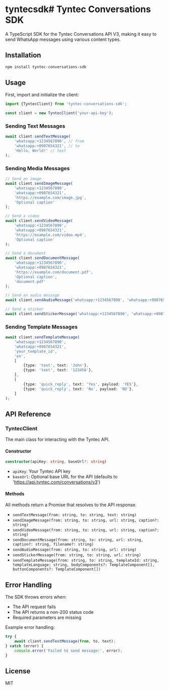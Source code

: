 # tyntecsdk# Tyntec Conversations SDK

A TypeScript SDK for the Tyntec Conversations API V3, making it easy to send WhatsApp messages using various content types.

## Installation

```bash
npm install tyntec-conversations-sdk
```

## Usage

First, import and initialize the client:

```typescript
import {TyntecClient} from 'tyntec-conversations-sdk';

const client = new TyntecClient('your-api-key');
```

### Sending Text Messages

```typescript
await client.sendTextMessage(
	'whatsapp:+1234567890', // from
	'whatsapp:+0987654321', // to
	'Hello, World!' // text
);
```

### Sending Media Messages

```typescript
// Send an image
await client.sendImageMessage(
	'whatsapp:+1234567890',
	'whatsapp:+0987654321',
	'https://example.com/image.jpg',
	'Optional caption'
);

// Send a video
await client.sendVideoMessage(
	'whatsapp:+1234567890',
	'whatsapp:+0987654321',
	'https://example.com/video.mp4',
	'Optional caption'
);

// Send a document
await client.sendDocumentMessage(
	'whatsapp:+1234567890',
	'whatsapp:+0987654321',
	'https://example.com/document.pdf',
	'Optional caption',
	'document.pdf'
);

// Send an audio message
await client.sendAudioMessage('whatsapp:+1234567890', 'whatsapp:+0987654321', 'https://example.com/audio.mp3');

// Send a sticker
await client.sendStickerMessage('whatsapp:+1234567890', 'whatsapp:+0987654321', 'https://example.com/sticker.webp');
```

### Sending Template Messages

```typescript
await client.sendTemplateMessage(
	'whatsapp:+1234567890',
	'whatsapp:+0987654321',
	'your_template_id',
	'en',
	[
		{type: 'text', text: 'John'},
		{type: 'text', text: '123456'},
	],
	[
		{type: 'quick_reply', text: 'Yes', payload: 'YES'},
		{type: 'quick_reply', text: 'No', payload: 'NO'},
	]
);
```

## API Reference

### TyntecClient

The main class for interacting with the Tyntec API.

#### Constructor

```typescript
constructor(apiKey: string, baseUrl?: string)
```

- `apiKey`: Your Tyntec API key
- `baseUrl`: Optional base URL for the API (defaults to 'https://api.tyntec.com/conversations/v3')

#### Methods

All methods return a Promise that resolves to the API response.

- `sendTextMessage(from: string, to: string, text: string)`
- `sendImageMessage(from: string, to: string, url: string, caption?: string)`
- `sendVideoMessage(from: string, to: string, url: string, caption?: string)`
- `sendDocumentMessage(from: string, to: string, url: string, caption?: string, filename?: string)`
- `sendAudioMessage(from: string, to: string, url: string)`
- `sendStickerMessage(from: string, to: string, url: string)`
- `sendTemplateMessage(from: string, to: string, templateId: string, templateLanguage: string, bodyComponents?: TemplateComponent[], buttonComponents?: TemplateComponent[])`

## Error Handling

The SDK throws errors when:

- The API request fails
- The API returns a non-200 status code
- Required parameters are missing

Example error handling:

```typescript
try {
	await client.sendTextMessage(from, to, text);
} catch (error) {
	console.error('Failed to send message:', error);
}
```

## License

MIT

